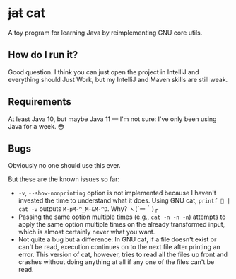 # ~~jat~~ cat
A toy program for learning Java by reimplementing GNU core utils.

## How do I run it?

Good question. I think you can just open the project in IntelliJ and everything
should Just Work, but my IntelliJ and Maven skills are still weak.

## Requirements

At least Java 10, but maybe Java 11 — I'm not sure: I've only been using Java
for a week. 😳

## Bugs

Obviously no one should use this ever.

But these are the known issues so far:

* `-v`, `--show-nonprinting` option is not implemented because I haven't
  invested the time to understand what it does. Using GNU cat,
  `printf 🦄 | cat -v` outputs `M-pM-^_M-&M-^D`. Why? ヽ(´ー｀)┌
* Passing the same option multiple times (e.g., `cat -n -n -n`) attempts to
  apply the same option multiple times on the already transformed input, which
  is almost certainly never what you want.
* Not quite a bug but a difference: In GNU cat, if a file doesn't exist or
  can't be read, execution continues on to the next file after printing an
  error. This version of cat, however, tries to read all the files up front
  and crashes without doing anything at all if any one of the files can't be
  read.
 